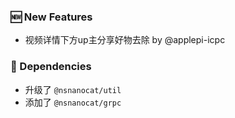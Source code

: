 ### 🆕 New Features
  * 视频详情下方up主分享好物去除 by @applepi-icpc

### 🔣 Dependencies
  * 升级了 `@nsnanocat/util`
  * 添加了 `@nsnanocat/grpc`
